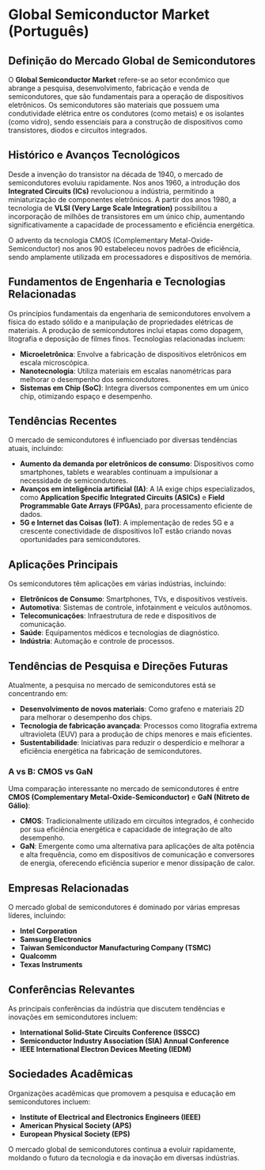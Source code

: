 # Global Semiconductor Market (Português)

## Definição do Mercado Global de Semicondutores

O **Global Semiconductor Market** refere-se ao setor econômico que abrange a pesquisa, desenvolvimento, fabricação e venda de semicondutores, que são fundamentais para a operação de dispositivos eletrônicos. Os semicondutores são materiais que possuem uma condutividade elétrica entre os condutores (como metais) e os isolantes (como vidro), sendo essenciais para a construção de dispositivos como transistores, diodos e circuitos integrados.

## Histórico e Avanços Tecnológicos

Desde a invenção do transistor na década de 1940, o mercado de semicondutores evoluiu rapidamente. Nos anos 1960, a introdução dos **Integrated Circuits (ICs)** revolucionou a indústria, permitindo a miniaturização de componentes eletrônicos. A partir dos anos 1980, a tecnologia de **VLSI (Very Large Scale Integration)** possibilitou a incorporação de milhões de transistores em um único chip, aumentando significativamente a capacidade de processamento e eficiência energética. 

O advento da tecnologia CMOS (Complementary Metal-Oxide-Semiconductor) nos anos 90 estabeleceu novos padrões de eficiência, sendo amplamente utilizada em processadores e dispositivos de memória.

## Fundamentos de Engenharia e Tecnologias Relacionadas

Os princípios fundamentais da engenharia de semicondutores envolvem a física do estado sólido e a manipulação de propriedades elétricas de materiais. A produção de semicondutores inclui etapas como dopagem, litografia e deposição de filmes finos. Tecnologias relacionadas incluem:

- **Microeletrônica**: Envolve a fabricação de dispositivos eletrônicos em escala microscópica.
- **Nanotecnologia**: Utiliza materiais em escalas nanométricas para melhorar o desempenho dos semicondutores.
- **Sistemas em Chip (SoC)**: Integra diversos componentes em um único chip, otimizando espaço e desempenho.

## Tendências Recentes

O mercado de semicondutores é influenciado por diversas tendências atuais, incluindo:

- **Aumento da demanda por eletrônicos de consumo**: Dispositivos como smartphones, tablets e wearables continuam a impulsionar a necessidade de semicondutores.
- **Avanços em inteligência artificial (IA)**: A IA exige chips especializados, como **Application Specific Integrated Circuits (ASICs)** e **Field Programmable Gate Arrays (FPGAs)**, para processamento eficiente de dados.
- **5G e Internet das Coisas (IoT)**: A implementação de redes 5G e a crescente conectividade de dispositivos IoT estão criando novas oportunidades para semicondutores.

## Aplicações Principais

Os semicondutores têm aplicações em várias indústrias, incluindo:

- **Eletrônicos de Consumo**: Smartphones, TVs, e dispositivos vestíveis.
- **Automotiva**: Sistemas de controle, infotainment e veículos autônomos.
- **Telecomunicações**: Infraestrutura de rede e dispositivos de comunicação.
- **Saúde**: Equipamentos médicos e tecnologias de diagnóstico.
- **Indústria**: Automação e controle de processos.

## Tendências de Pesquisa e Direções Futuras

Atualmente, a pesquisa no mercado de semicondutores está se concentrando em:

- **Desenvolvimento de novos materiais**: Como grafeno e materiais 2D para melhorar o desempenho dos chips.
- **Tecnologia de fabricação avançada**: Processos como litografia extrema ultravioleta (EUV) para a produção de chips menores e mais eficientes.
- **Sustentabilidade**: Iniciativas para reduzir o desperdício e melhorar a eficiência energética na fabricação de semicondutores.

### A vs B: CMOS vs GaN

Uma comparação interessante no mercado de semicondutores é entre **CMOS (Complementary Metal-Oxide-Semiconductor)** e **GaN (Nitreto de Gálio)**:

- **CMOS**: Tradicionalmente utilizado em circuitos integrados, é conhecido por sua eficiência energética e capacidade de integração de alto desempenho.
- **GaN**: Emergente como uma alternativa para aplicações de alta potência e alta frequência, como em dispositivos de comunicação e conversores de energia, oferecendo eficiência superior e menor dissipação de calor.

## Empresas Relacionadas

O mercado global de semicondutores é dominado por várias empresas líderes, incluindo:

- **Intel Corporation**
- **Samsung Electronics**
- **Taiwan Semiconductor Manufacturing Company (TSMC)**
- **Qualcomm**
- **Texas Instruments**

## Conferências Relevantes

As principais conferências da indústria que discutem tendências e inovações em semicondutores incluem:

- **International Solid-State Circuits Conference (ISSCC)**
- **Semiconductor Industry Association (SIA) Annual Conference**
- **IEEE International Electron Devices Meeting (IEDM)**

## Sociedades Acadêmicas

Organizações acadêmicas que promovem a pesquisa e educação em semicondutores incluem:

- **Institute of Electrical and Electronics Engineers (IEEE)**
- **American Physical Society (APS)**
- **European Physical Society (EPS)**

O mercado global de semicondutores continua a evoluir rapidamente, moldando o futuro da tecnologia e da inovação em diversas indústrias.